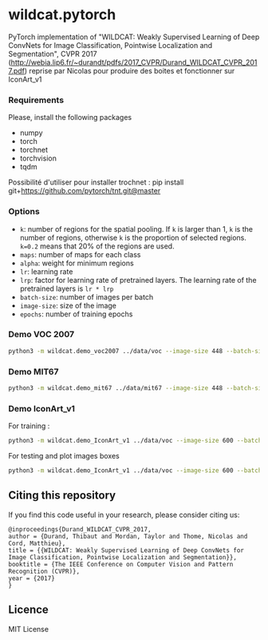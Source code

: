 # wildcat.pytorch
PyTorch implementation of "WILDCAT: Weakly Supervised Learning of Deep ConvNets for Image Classification, Pointwise Localization and Segmentation", CVPR 2017 (http://webia.lip6.fr/~durandt/pdfs/2017_CVPR/Durand_WILDCAT_CVPR_2017.pdf) reprise par Nicolas pour produire des boites et fonctionner sur IconArt_v1

### Requirements
Please, install the following packages
- numpy
- torch
- torchnet
- torchvision
- tqdm

Possibilité d'utiliser pour installer trochnet : pip install git+https://github.com/pytorch/tnt.git@master

### Options

- `k`: number of regions for the spatial pooling. If `k` is larger than 1, `k` is the number of regions, otherwise `k` is the proportion of selected regions. `k=0.2` means that 20% of the regions are used.  
- `maps`: number of maps for each class
- `alpha`: weight for minimum regions
- `lr`: learning rate
- `lrp`: factor for learning rate of pretrained layers. The learning rate of the pretrained layers is `lr * lrp`
- `batch-size`: number of images per batch
- `image-size`: size of the image
- `epochs`: number of training epochs

### Demo VOC 2007
```sh
python3 -m wildcat.demo_voc2007 ../data/voc --image-size 448 --batch-size 16 --lrp 0.1 --lr 0.01 --epochs 20 --k 0.2 --maps 8 --alpha 0.7
```

### Demo MIT67
```sh
python3 -m wildcat.demo_mit67 ../data/mit67 --image-size 448 --batch-size 16 --lrp 0.1 --lr 0.001 --epochs 20 --k 0.4 --maps 8
```

### Demo IconArt_v1
For training :
```sh
python3 -m wildcat.demo_IconArt_v1 ../data/voc --image-size 600 --batch-size 8 --lrp 0.1 --lr 0.01 --epochs 20 --k 0.2 --maps 4 --alpha 0.7
```

For testing and plot images boxes
```sh
python3 -m wildcat.demo_IconArt_v1 ../data/voc --image-size 600 --batch-size 8 --lrp 0.1 --lr 0.01 --epochs 20 --k 0.2 --maps 4 --alpha 0.7 --test --plot
```

## Citing this repository

If you find this code useful in your research, please consider citing us:

```
@inproceedings{Durand_WILDCAT_CVPR_2017,
author = {Durand, Thibaut and Mordan, Taylor and Thome, Nicolas and Cord, Matthieu},
title = {{WILDCAT: Weakly Supervised Learning of Deep ConvNets for Image Classification, Pointwise Localization and Segmentation}},
booktitle = {The IEEE Conference on Computer Vision and Pattern Recognition (CVPR)},
year = {2017}
}
```

## Licence

MIT License
